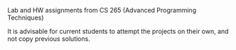 
Lab and HW assignments from CS 265 (Advanced Programming Techniques)

It is advisable for current students to attempt the projects on their own, and not copy previous solutions.
